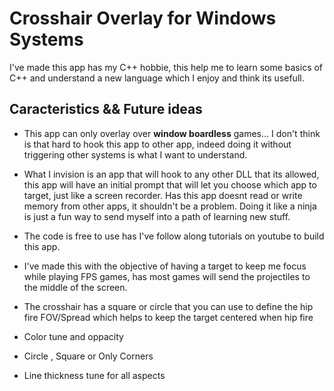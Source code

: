 # Crosshair Overlay for Windows Systems

I've made this app has my C++ hobbie, this help me to learn some basics of C++ and understand a new language which I enjoy and think its usefull.

## Caracteristics && Future ideas

- This app can only overlay over **window boardless** games... I don't think is that hard to hook this app to other app, indeed doing it without triggering other systems is what I want to understand.

- What I invision is an app that will hook to any other DLL that its allowed, this app will have an initial prompt that will let you choose which app to target, just like a screen recorder. Has this app doesnt read or write memory from other apps, it shouldn't be a problem. Doing it like a ninja is just a fun way to send myself into a path of learning new stuff.

- The code is free to use has I've follow along tutorials on youtube to build this app. 

- I've made this with the objective of having a target to keep me focus while playing FPS games, has most games will send the projectiles to the middle of the screen.

- The crosshair has a square or circle that you can use to define the hip fire FOV/Spread which helps to keep the target centered when hip fire

- Color tune and oppacity

- Circle , Square or Only Corners

- Line thickness tune for all aspects